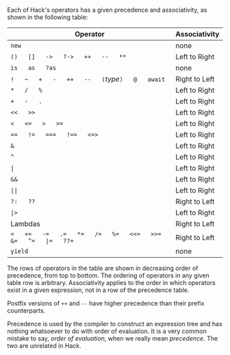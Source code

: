 Each of Hack's operators has a given precedence and associativity, as shown in the following table:

Operator | Associativity
------------ | ---------
`new`  | none
`()   []   ->   ?->   ++   --   **` | Left to Right
`is   as   ?as` | none
`!   ~   +   -   ++   --   (`*type*`)   @   await`	| Right to Left
`*   /   %`	| Left to Right
`+   -   .`	| Left to Right
`<<   >>`	| Left to Right
`<   <=   >   >=`	| Left to Right
`==   !=   ===   !==   <=>`	| Left to Right
`&`	| Left to Right
`^`	| Left to Right
`\|`	| Left to Right
`&&`    | Left to Right
`\|\|`    | Left to Right
`?:   ??`	| Right to Left
`\|>`	| Left to Right
Lambdas     | Right to Left
`=   +=   -=   .=   *=   /=   %=   <<=   >>=   &=   ^=   \|=   ??=`	| Right to Left
`yield`	| none

The rows of operators in the table are shown in decreasing order of precedence, from top to bottom.  The ordering of operators in any
given table row is arbitrary.  Associativity applies to the order in which operators exist in a given expression, not in a row of the precedence table.

Postfix versions of `++` and `--` have higher precedence than their prefix counterparts.

Precedence is used by the compiler to construct an expression tree and has nothing whatsoever to do with order of evaluation.  It
is a very common mistake to say, *order of evaluation*, when we really mean *precedence*. The two are unrelated in Hack.
